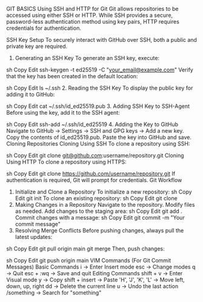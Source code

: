 GIT BASICS
Using SSH and HTTP for Git
Git allows repositories to be accessed using either SSH or HTTP. While SSH provides a secure, password-less authentication method using key pairs, HTTP requires credentials for authentication.

SSH Key Setup
To securely interact with GitHub over SSH, both a public and private key are required.

1. Generating an SSH Key
   To generate an SSH key, execute:

sh
Copy
Edit
ssh-keygen -t ed25519 -C "your_email@example.com"
Verify that the key has been created in the default location:

sh
Copy
Edit
ls ~/.ssh
2. Reading the SSH Key
   To display the public key for adding it to GitHub:

sh
Copy
Edit
cat ~/.ssh/id_ed25519.pub
3. Adding SSH Key to SSH-Agent
   Before using the key, add it to the SSH agent:

sh
Copy
Edit
ssh-add ~/.ssh/id_ed25519
4. Adding the Key to GitHub
   Navigate to GitHub → Settings → SSH and GPG keys → Add a new key.
   Copy the contents of id_ed25519.pub.
   Paste the key into GitHub and save.
   Cloning Repositories
   Cloning Using SSH
   To clone a repository using SSH:

sh
Copy
Edit
git clone git@github.com:username/repository.git
Cloning Using HTTP
To clone a repository using HTTPS:

sh
Copy
Edit
git clone https://github.com/username/repository.git
If authentication is required, Git will prompt for credentials.
Git Workflow
1. Initialize and Clone a Repository
   To initialize a new repository:
   sh
   Copy
   Edit
   git init
   To clone an existing repository:
   sh
   Copy
   Edit
   git clone <repository-url>
2. Making Changes in a Repository
   Navigate to the repository.
   Modify files as needed.
   Add changes to the staging area:
   sh
   Copy
   Edit
   git add .
   Commit changes with a message:
   sh
   Copy
   Edit
   git commit -m "Your commit message"
3. Resolving Merge Conflicts
   Before pushing changes, always pull the latest updates:

sh
Copy
Edit
git pull origin main
git merge
Then, push changes:

sh
Copy
Edit
git push origin main
VIM Commands (For Git Commit Messages)
Basic Commands
i → Enter Insert mode
esc → Change modes
q → Quit
esc + :wq → Save and quit
Editing Commands
shift + v → Enter Visual mode
y → Copy
shift + insert → Paste
'H', 'J', 'K', 'L' → Move left, down, up, right
dd → Delete the current line
u → Undo the last action
/something → Search for "something"